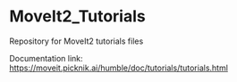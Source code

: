# MoveIt2_Tutorials
Repository for MoveIt2 tutorials files

Documentation link: https://moveit.picknik.ai/humble/doc/tutorials/tutorials.html
